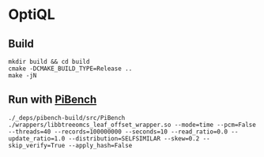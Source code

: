 # OptiQL

## Build
```
mkdir build && cd build
cmake -DCMAKE_BUILD_TYPE=Release ..
make -jN
```

## Run with [PiBench](https://github.com/sfu-dis/pibench.git)
```
./_deps/pibench-build/src/PiBench ./wrappers/libbtreeomcs_leaf_offset_wrapper.so --mode=time --pcm=False --threads=40 --records=100000000 --seconds=10 --read_ratio=0.0 --update_ratio=1.0 --distribution=SELFSIMILAR --skew=0.2 --skip_verify=True --apply_hash=False
```
